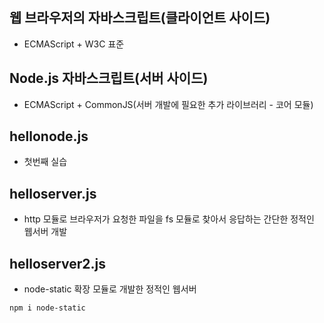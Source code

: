 ## 웹 브라우저의 자바스크립트(클라이언트 사이드)
* ECMAScript + W3C 표준

## Node.js 자바스크립트(서버 사이드)
* ECMAScript + CommonJS(서버 개발에 필요한 추가 라이브러리 - 코어 모듈)

## hellonode.js
* 첫번째 실습

## helloserver.js
* http 모듈로 브라우저가 요청한 파일을 fs 모듈로 찾아서 응답하는 간단한 정적인 웹서버 개발

## helloserver2.js
* node-static 확장 모듈로 개발한 정적인 웹서버
```
npm i node-static
```